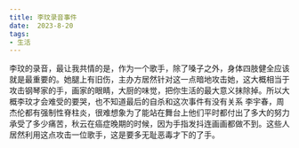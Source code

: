 ```yaml
---
title: 李玟录音事件
date:  2023-8-20
tags:
- 生活
---
```


李玟的录音，最让我共情的是，作为一个歌手，除了嗓子之外，身体四肢健全应该就是最重要的。她腿上有旧伤，主办方居然针对这一点暗地攻击她，这大概相当于攻击钢琴家的手，画家的眼睛，大厨的味觉，把你生活的最大意义抹除掉。所以大概李玟才会难受的要哭，也不知道最后的自杀和这次事件有没有关系
李宇春，周杰伦都有强制性脊柱炎，很难想象为了能站在舞台上他们平时都付出了多大的努力承受了多少痛苦，秋云在癌症晚期的时候，因为手指发抖连画画都做不到。这些人居然利用这点攻击一位歌手，这是要多无耻恶毒才下的了手。
